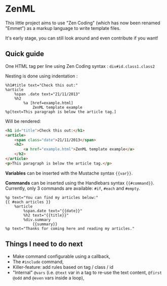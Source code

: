 ZenML
=====

This little project aims to use "Zen Coding" (which has now been renamed "Emmet") as a markup language to write template files.

It's early stage, you can still look around and even contribute if you want!

Quick guide
-----------

One HTML tag per line using Zen Coding syntax : `div#id.class1.class2`

Nesting is done using indentation :
```
%h1#title text="Check this out:"
%article
    %span .date text="21/11/2013"
    %h2
        %a [href=example.html]
            ZenML template example
%p[text=This paragraph is below the article tag.]
```

Will be rendered:

```html
<h1 id="title">Check this out:</h1>
<article>
    <span class="date">21/11/2013</span>
    <h2>
        <a href="example.html">ZenML template example</a>
    </h2>
</article>
<p>This paragraph is below the article tag.</p>
```

**Variables** can be inserted with the Mustache syntax `{{var}}`.

**Commands** can be inserted using the Handlebars syntax `{{#command}}`. Currently, only 3 commands are available:
`#if`, `#each` and `#empty`.

```
%p text="You can find my articles below:"
{{ #each articles }}
    %article
        %span.date text="{{date}}"
        %h2 text="{{title}}"
        %div.summary
            {{summary}}
%p text="Thanks for coming here and reading my articles."
```

Things I need to do next
------------------------

* Make command configurable using a callback,
* The `#include` command,
* Killer-feature: add rules based on tag / class / id
* "Internal" `@vars` (i.e. `@text` var in a tag to re-use the text content, `@first` `@odd` and `@even` vars inside a loop),
